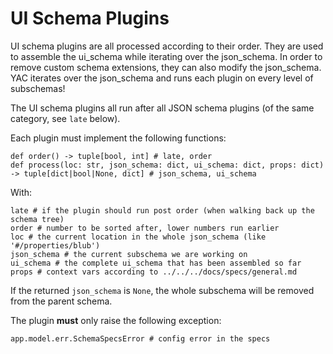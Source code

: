 # UI Schema Plugins

UI schema plugins are all processed according to their order. They are used to
assemble the ui_schema while iterating over the json_schema. In order to remove
custom schema extensions, they can also modify the json_schema. YAC iterates
over the json_schema and runs each plugin on every level of subschemas!

The UI schema plugins all run after all JSON schema plugins (of the same
category, see `late` below).

Each plugin must implement the following functions:

    def order() -> tuple[bool, int] # late, order
    def process(loc: str, json_schema: dict, ui_schema: dict, props: dict) -> tuple[dict|bool|None, dict] # json_schema, ui_schema

With:

    late # if the plugin should run post order (when walking back up the schema tree)
    order # number to be sorted after, lower numbers run earlier
    loc # the current location in the whole json_schema (like '#/properties/blub')
    json_schema # the current subschema we are working on
    ui_schema # the complete ui_schema that has been assembled so far
    props # context vars according to ../../../docs/specs/general.md

If the returned `json_schema` is `None`, the whole subschema will be removed
from the parent schema.

The plugin **must** only raise the following exception:

    app.model.err.SchemaSpecsError # config error in the specs
